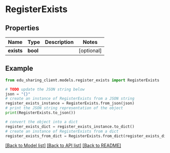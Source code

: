 # RegisterExists


## Properties

Name | Type | Description | Notes
------------ | ------------- | ------------- | -------------
**exists** | **bool** |  | [optional] 

## Example

```python
from edu_sharing_client.models.register_exists import RegisterExists

# TODO update the JSON string below
json = "{}"
# create an instance of RegisterExists from a JSON string
register_exists_instance = RegisterExists.from_json(json)
# print the JSON string representation of the object
print(RegisterExists.to_json())

# convert the object into a dict
register_exists_dict = register_exists_instance.to_dict()
# create an instance of RegisterExists from a dict
register_exists_from_dict = RegisterExists.from_dict(register_exists_dict)
```
[[Back to Model list]](../README.md#documentation-for-models) [[Back to API list]](../README.md#documentation-for-api-endpoints) [[Back to README]](../README.md)


